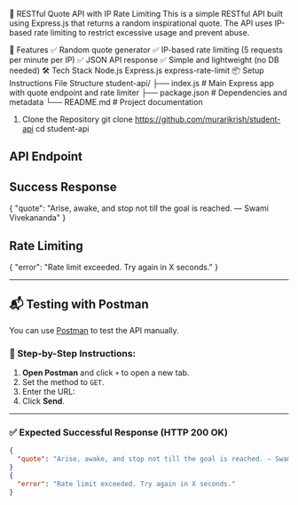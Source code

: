 🌟 RESTful Quote API with IP Rate Limiting
This is a simple RESTful API built using Express.js that returns a random inspirational quote. The API uses IP-based rate limiting to restrict excessive usage and prevent abuse.

🚀 Features
✅ Random quote generator
✅ IP-based rate limiting (5 requests per minute per IP)
✅ JSON API response
✅ Simple and lightweight (no DB needed)
🛠️ Tech Stack
Node.js
Express.js
express-rate-limit
📦 Setup Instructions
File Structure
student-api/ ├── index.js # Main Express app with quote endpoint and rate limiter ├── package.json # Dependencies and metadata └── README.md # Project documentation

1. Clone the Repository
git clone https://github.com/murarikrish/student-api
cd student-api

## API Endpoint
## Success Response
{
  "quote": "Arise, awake, and stop not till the goal is reached. — Swami Vivekananda"
}


## Rate Limiting

{
  "error": "Rate limit exceeded. Try again in X seconds."
}

---

## 📬 Testing with Postman

You can use [Postman](https://www.postman.com/) to test the API manually.

### 🔹 Step-by-Step Instructions:

1. **Open Postman** and click `+` to open a new tab.
2. Set the method to `GET`.
3. Enter the URL:
4. Click **Send**.

---

### ✅ Expected Successful Response (HTTP 200 OK)

```json
{
  "quote": "Arise, awake, and stop not till the goal is reached. — Swami Vivekananda"
}
{
  "error": "Rate limit exceeded. Try again in X seconds."
}
